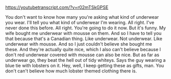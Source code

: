https://youtubetranscript.com/?v=r02mTSkGPSE

 You don't want to know how many you're asking what kind of underwear you wear. I'll tell you what kind of underwear I'm wearing. All right. I've never done this before. All right. You're going to do it now. But it's funny. My wife bought me underwear with mousse on them. And so I have to tell you that because that's a Canadian thing. Like underwear. Not underwear. Like underwear with mousse. And so I just couldn't believe she bought me these. And they're actually quite nice, which I also can't believe because I don't red underwear covered with mousse can also be nice. But as far as underwear go, they beat the hell out of tidy whiteys. Says the guy wearing a blue tie with lobsters on it. Hey, well, I keep getting these as gifts, man. You don't can't believe how much lobster themed clothing there is.